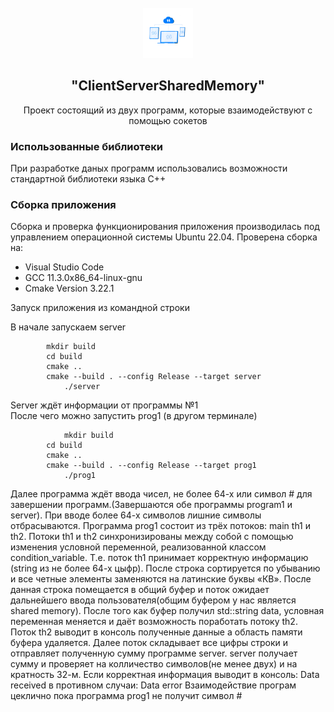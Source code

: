 <!-- PROJECT LOGO -->
<br />
<div align="center">
  <a href="https://github.com/VovaDym/searchengine">
    <img src="Resource/logo.png" alt="Logo" width="80" height="80">
  </a>

<h2 align="center">"ClientServerSharedMemory"</h2>

  <p align="center">
    Проект состоящий из двух программ, которые взаимодействуют с помощью сокетов

  </p>
</div>


### <a name="Использованные-библиотеки">Использованные библиотеки</a>
При разработке даных программ использовались возможности стандартной библиотеки языка С++


### <a name="Сборка">Сборка приложения</a>
Сборка и проверка функционирования приложения производилась под управлением операционной системы Ubuntu 22.04.
Проверена сборка на:

* Visual Studio Code
* GCC 11.3.0x86_64-linux-gnu
* Cmake Version 3.22.1

Запуск приложения из командной строки

В начале запускаем server 

  	        mkdir build
  	        cd build
  	        cmake ..
  	        cmake --build . --config Release --target server
                ./server
Server ждёт информации от программы №1		
После чего можно запустить prog1 (в другом терминале)

                mkdir build
  	        cd build
  	        cmake ..
  	        cmake --build . --config Release --target prog1
                ./prog1
		
 Далее программа ждёт ввода чисел, не более 64-х или символ # для завершении программ.(Завершаются обе программы program1 и server).
При вводе более 64-х символов лишние символы отбрасываются.
Программа prog1 состоит из трёх потоков: main th1 и th2. Потоки th1 и th2 синхронизированы между собой с помощью изменения условной переменной, реализованной классом condition_variable. Т.е. поток th1 принимает корректную информацию (string из не более 64-х цыфр). После строка сортируется по убыванию и все четные элементы заменяются на латинские буквы «КВ». После данная строка помещается в общий буфер и поток ожидает  дальнейшего ввода пользователя(oбщим буфером у нас является shared memory). 
   После того как буфер получил std::string data, условная переменная меняется и даёт возможность поработать потоку th2. Поток th2 выводит в консоль полученные данные а область памяти буфера удаляется.
   Далее поток складывает все цифры строки и отправляет полученную сумму программе server.
   server получает сумму и проверяет на колличество символов(не менее двух) и на кратность 32-м. Если корректная информация выводит в консоль: Data received в противном случаи: Data error
Взаимодействие програм цеклично пока программа prog1 не получит символ #
